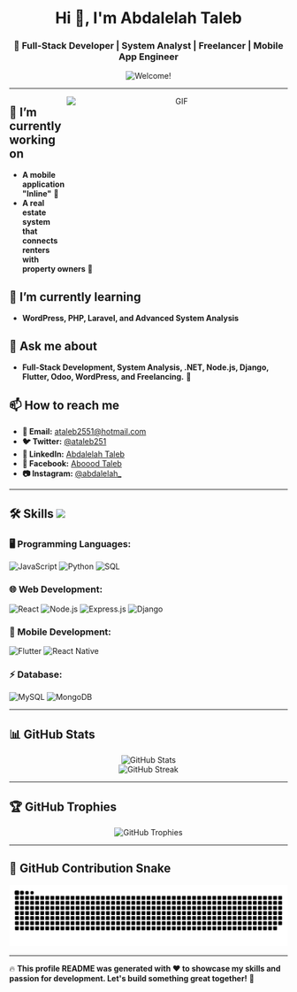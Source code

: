 <h1 align="center">Hi 👋, I'm Abdalelah Taleb</h1>
<h3 align="center">🚀 Full-Stack Developer | System Analyst | Freelancer | Mobile App Engineer</h3>

<p align="center">
  <img src="https://i.imgur.com/dTYwdG1.gif" alt="Welcome!" width="300"/>
</p>

---

<a target="_blank" align="center">
  <img align="right" height="300" width="400" alt="GIF" src="https://media.giphy.com/media/SWoSkN6DxTszqIKEqv/giphy.gif">
</a>

## 🔭 I’m currently working on
- **A mobile application "Inline"** 📱
- **A real estate system that connects renters with property owners** 🏡

## 🌱 I’m currently learning
- **WordPress, PHP, Laravel, and Advanced System Analysis**

## 💬 Ask me about
- **Full-Stack Development, System Analysis, .NET, Node.js, Django, Flutter, Odoo, WordPress, and Freelancing.** 🚀

## 📫 How to reach me
- **📧 Email:** ataleb2551@hotmail.com  
- **🐦 Twitter:** [@ataleb251](https://twitter.com/ataleb251)  
- **💼 LinkedIn:** [Abdalelah Taleb](https://linkedin.com/in/abdalelah-taleb-751044193)  
- **📘 Facebook:** [Aboood Taleb](https://fb.com/aboood.taleb)  
- **📷 Instagram:** [@abdalelah_](https://instagram.com/abdalelah_)

---

## 🛠 Skills <img src="https://media2.giphy.com/media/QssGEmpkyEOhBCb7e1/giphy.gif" width="32px">

### **🖥 Programming Languages:**
![JavaScript](https://raw.githubusercontent.com/Anmol-Baranwal/Cool-GIFs-For-GitHub/main/programming-languages/javascript.gif)
![Python](https://raw.githubusercontent.com/Anmol-Baranwal/Cool-GIFs-For-GitHub/main/programming-languages/python.gif)
![SQL](https://raw.githubusercontent.com/Anmol-Baranwal/Cool-GIFs-For-GitHub/main/programming-languages/sql.gif)

### **🌐 Web Development:**
![React](https://raw.githubusercontent.com/Anmol-Baranwal/Cool-GIFs-For-GitHub/main/frameworks/react.gif)
![Node.js](https://raw.githubusercontent.com/Anmol-Baranwal/Cool-GIFs-For-GitHub/main/frameworks/nodejs.gif)
![Express.js](https://raw.githubusercontent.com/Anmol-Baranwal/Cool-GIFs-For-GitHub/main/frameworks/express.gif)
![Django](https://raw.githubusercontent.com/Anmol-Baranwal/Cool-GIFs-For-GitHub/main/frameworks/django.gif)

### **📱 Mobile Development:**
![Flutter](https://raw.githubusercontent.com/Anmol-Baranwal/Cool-GIFs-For-GitHub/main/frameworks/flutter.gif)
![React Native](https://raw.githubusercontent.com/Anmol-Baranwal/Cool-GIFs-For-GitHub/main/frameworks/react-native.gif)

### **⚡ Database:**
![MySQL](https://raw.githubusercontent.com/Anmol-Baranwal/Cool-GIFs-For-GitHub/main/databases/mysql.gif)
![MongoDB](https://raw.githubusercontent.com/Anmol-Baranwal/Cool-GIFs-For-GitHub/main/databases/mongodb.gif)

---

## 📊 GitHub Stats
<p align="center">
  <img src="https://github-readme-stats.vercel.app/api?username=abdalelahtaleb&show_icons=true&theme=tokyonight" alt="GitHub Stats"/>
  <br/>
  <img src="https://github-readme-streak-stats.herokuapp.com/?user=abdalelahtaleb&theme=dark" alt="GitHub Streak"/>
</p>

---

## 🏆 GitHub Trophies
<p align="center">
  <img src="https://github-profile-trophy.vercel.app/?username=abdalelahtaleb&theme=darkhub&no-frame=true&margin-w=10" alt="GitHub Trophies"/>
</p>

---

## 🐍 GitHub Contribution Snake
<p align="center">
  <img src="https://github.com/Platane/snk/raw/output/github-contribution-grid-snake.svg" alt="Snake animation"/>
</p>

---

🔥 **This profile README was generated with ❤️ to showcase my skills and passion for development. Let's build something great together!** 🚀
